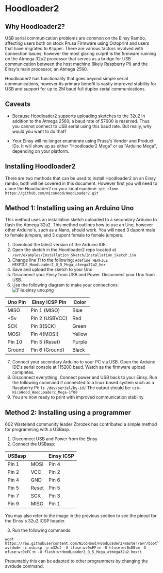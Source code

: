 Hoodloader2
================
Why Hoodloader2?
----------------
USB serial communication problems are common on the Einsy Rambo, affecting users both on stock Prusa Firmware using Octoprint and users that have migrated to Klipper. There are various factors involved with connection issues, however the most glaring culprit is the firmware running on the Atmega 32u2 processor that serves as a bridge for USB communication between the host machine (likely Raspberry Pi) and the Einsy's main processor, an Atmega 2560.

Hoodloader2 has functionality that goes beyond simple serial communications, however its primary benefit is vastly improved stability for USB and support for up to 2M baud full duplex serial communications.

Caveats
-------
* Because Hoodloader2 supports uploading sketches to the 32u2 in addition to the Atmega 2560, a baud rate of 57600 is reserved.  Thus you cannot connect to USB serial using this baud rate.  But really, why would you want to do that?

* Your Einsy will no longer enumerate using Prusa's Vendor and Product IDs.  It will show up as either "Hoodloader2 Mega" or as "Arduino Mega", depending on your platform.

Installing Hoodloader2
-----------------------
There are two methods that can be used to install Hoodloader2 on an Einsy rambo, both will be covered in this document.  However first you will need to clone the Hoodloader2 on your local machine:
```git clone https://github.com/NicoHood/HoodLoader2.git```

Method 1: Installing using an Arduino Uno
------------------------------
This method uses an installation sketch uploaded to a secondary Arduino to flash the Atmega 32u2.  This method outlines how to use an Uno, however other Arduino's, such as a Nano, should work.  You will need 3 dupont male to female jumpers, and 3 dupont female to female jumpers.

1) Download the latest version of the Arduino IDE.
2) Open the sketch in the Hoodloader2 repo located at `/avr/examples/Installation_Sketch/Installation_Sketch.ino`
3) Change line 11 to the following:
`#define HEXFILE HEXFILE_HoodLoader2_0_5_Mega_atmega32u2_hex`
4) Save and upload the sketch to your Uno
5) Disconnect your Einsy from USB and Power.  Disconnect your Uno from USB.
6) Use the following diagram to make your connections:
![<File:einsy> uno.png](images/einsy_uno.png "File:einsy_uno.png")

| Uno Pin | Einsy ICSP Pin | Color |
|---------|-----------|-------|
| MISO | Pin 1 (MISO) | Blue |
| +5v | Pin 2 (USBVCC) | Red |
| SCK | Pin 3(SCK) | Green |
| MOSI | Pin 4(MOSI) | Yellow |
| Pin 10  | Pin 5 (Reset)| Purple |
| Ground | Pin 6 (Ground) | Black |

7) Connect your secondary Arduino to your PC via USB.  Open the Arduino IDE's serial console at 115200 baud.  Watch as the firmware upload completes.
8) Disconnect everything.  Connect power and USB back to your Einsy.  Run the following command if connected to a linux based system such as a Raspberry Pi:
`ls /dev/serial/by-id/`
The output should be:
`usb-NicoHood_HoodLoader2_Mega-if00`
9) You are now ready to print with improved communication stability.

Method 2: Installing using a programmer
----------------------------------------
602 Wasteland community leader Zbrozek has contributed a simple method for programming with a USBasp.

1) Disconnect USB and Power from the Einsy
2) Connect the USBasp:

| USBasp | | Einsy ICSP|
|--------|-|-----------|
| Pin 1 | MOSI | Pin 4 |
| Pin 2 | VCC | Pin 2 |
| Pin 4 | GND | Pin 6 |
| Pin 5 | Reset  | Pin 5 |
| Pin 7 | SCK | Pin 3 |
| Pin 9 | MISO | Pin 1|
You may also refer to the image in the previous section to see the pinout for the Einsy's 32u2 ICSP header.

3) Run the following commands:

```shell
wget https://raw.githubusercontent.com/NicoHood/HoodLoader2/master/avr/bootloaders/HexFiles/HoodLoader2_0_5_Mega_atmega32u2.hex
avrdude -c usbasp -p m32u2 -U lfuse:w:0xEF:m -U hfuse:w:0xD8:m -U efuse:w:0xFC:m -U flash:w:HoodLoader2_0_5_Mega_atmega32u2.hex:i
```


Presumably this can be adapted to other programmers by changing the avrdude command.


